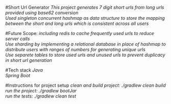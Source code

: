 #Short Url Generator
*This project generates 7 digit short urls from long urls provided using base62 conversion*<br>
*Used singleton concurrent hashmap as data structure to store the mapping between the short and long urls which is consistent across all users*<br>

#Future Scope:
*including redis to cache frequently used urls to reduce server calls*<br>
*Use sharding by implementing a relational database in place of hashmap to distribute users with ranges of numbers for generating unique urls*<br>
*Use separete tables to store used urls and unused urls to prevent duplicacy in short url generation*<br>
  
#Tech stack
*Java*<br>
*Spring Boot*

#Instructions for project setup
*clean and build project: ./gradlew clean build*<br>
*run the project: ./gradlew bootJar*<br>
*run the tests: ./gradlew clean test*